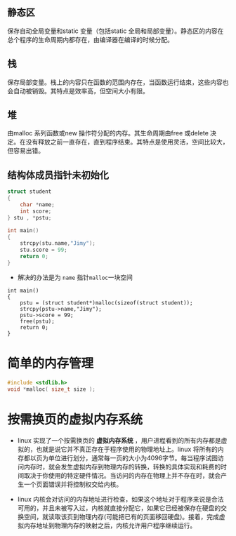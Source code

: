 ## 静态区
保存自动全局变量和static 变量（包括static 全局和局部变量）。静态区的内容在总个程序的生命周期内都存在，由编译器在编译的时候分配。

## 栈
保存局部变量。栈上的内容只在函数的范围内存在，当函数运行结束，这些内容也会自动被销毁。其特点是效率高，但空间大小有限。

## 堆
由malloc 系列函数或new 操作符分配的内存。其生命周期由free 或delete 决定。在没有释放之前一直存在，直到程序结束。其特点是使用灵活，空间比较大，但容易出错。

## 结构体成员指针未初始化
```c
struct student  
{  
    char *name;  
    int score;  
} stu , *pstu;

int main()  
{  
    strcpy(stu.name,"Jimy");  
    stu.score = 99;  
    return 0;  
}  
```
- 解决的办法是为 `name` 指针`malloc`一块空间

```
int main()  
{  
    pstu = (struct student*)malloc(sizeof(struct student));  
    strcpy(pstu->name,"Jimy");  
    pstu->score = 99;  
    free(pstu);  
    return 0;  
}
```

# 简单的内存管理
```c
#include <stdlib.h>
void *malloc( size_t size );
```

# 按需换页的虚拟内存系统
- linux 实现了一个按需换页的 **虚拟内存系统** ，用户进程看到的所有内存都是虚拟的，也就是说它并不真正存在于程序使用的物理地址上。linux 将所有的内存都以页为单位进行划分，通常每一页的大小为4096字节。每当程序试图访问内存时，就会发生虚拟内存到物理内存的转换，转换的具体实现和耗费的时间取决于你使用的特定硬件情况。当访问的内存在物理上并不存在时，就会产生一个页面错误并将控制权交给内核。

- linux 内核会对访问的内存地址进行检查，如果这个地址对于程序来说是合法可用的，并且未被写入过，内核就直接分配它，如果它已经被保存在硬盘的交换空间，就读取该页到物理内存(可能把已有的页面移回硬盘)。接着，完成虚拟内存地址到物理内存的映射之后，内核允许用户程序继续运行。
